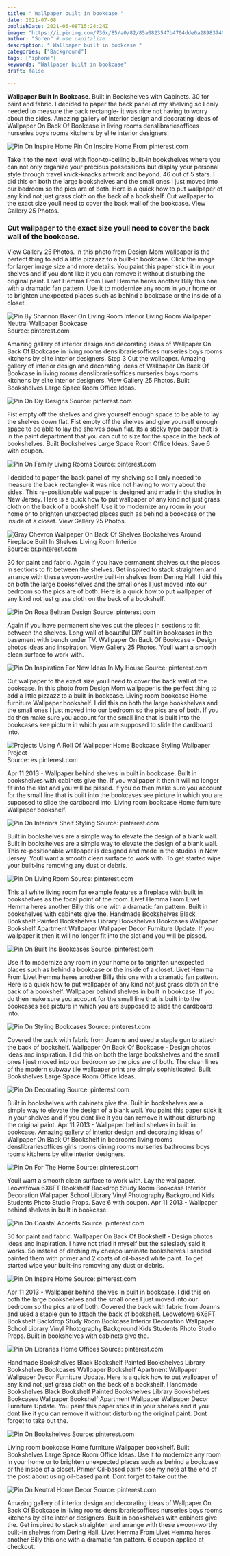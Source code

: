 ```yaml
---
title: " Wallpaper built in bookcase "
date: 2021-07-08
publishDate: 2021-06-08T15:24:24Z
image: "https://i.pinimg.com/736x/85/a0/82/85a0823547b4704dde0a28983740a816.jpg"
author: "Soren" # use capitalize
description: " Wallpaper built in bookcase "
categories: ["Background"]
tags: ["iphone"]
keywords: "Wallpaper built in bookcase"
draft: false

---
```



**Wallpaper Built In Bookcase**. Built in Bookshelves with Cabinets. 30 for paint and fabric. I decided to paper the back panel of my shelving so I only needed to measure the back rectangle- it was nice not having to worry about the sides. Amazing gallery of interior design and decorating ideas of Wallpaper On Back Of Bookcase in living rooms denslibrariesoffices nurseries boys rooms kitchens by elite interior designers.

![Pin On Inspire Home](https://i.pinimg.com/originals/86/85/9c/86859c60637f9971fb1e8ba7d2fa8454.jpg "Pin On Inspire Home")
Pin On Inspire Home From pinterest.com


Take it to the next level with floor-to-ceiling built-in bookshelves where you can not only organize your precious possessions but display your personal style through travel knick-knacks artwork and beyond. 46 out of 5 stars. I did this on both the large bookshelves and the small ones I just moved into our bedroom so the pics are of both. Here is a quick how to put wallpaper of any kind not just grass cloth on the back of a bookshelf. Cut wallpaper to the exact size youll need to cover the back wall of the bookcase. View Gallery 25 Photos.

### Cut wallpaper to the exact size youll need to cover the back wall of the bookcase.

View Gallery 25 Photos. In this photo from Design Mom wallpaper is the perfect thing to add a little pizzazz to a built-in bookcase. Click the image for larger image size and more details. You paint this paper stick it in your shelves and if you dont like it you can remove it without disturbing the original paint. Livet Hemma From Livet Hemma heres another Billy this one with a dramatic fan pattern. Use it to modernize any room in your home or to brighten unexpected places such as behind a bookcase or the inside of a closet.


![Pin By Shannon Baker On Living Room Interior Living Room Wallpaper Neutral Wallpaper Bookcase](https://i.pinimg.com/originals/f4/f1/f9/f4f1f9c0becafc6bbe63d51d3dc7c722.png "Pin By Shannon Baker On Living Room Interior Living Room Wallpaper Neutral Wallpaper Bookcase")
Source: pinterest.com

Amazing gallery of interior design and decorating ideas of Wallpaper On Back Of Bookcase in living rooms denslibrariesoffices nurseries boys rooms kitchens by elite interior designers. Step 3 Cut the wallpaper. Amazing gallery of interior design and decorating ideas of Wallpaper On Back Of Bookcase in living rooms denslibrariesoffices nurseries boys rooms kitchens by elite interior designers. View Gallery 25 Photos. Built Bookshelves Large Space Room Office Ideas.

![Pin On Diy Designs](https://i.pinimg.com/originals/13/45/5f/13455f4990c141580ad2da5fa0be3f36.jpg "Pin On Diy Designs")
Source: pinterest.com

Fist empty off the shelves and give yourself enough space to be able to lay the shelves down flat. Fist empty off the shelves and give yourself enough space to be able to lay the shelves down flat. Its a sticky type paper that is in the paint department that you can cut to size for the space in the back of bookshelves. Built Bookshelves Large Space Room Office Ideas. Save 6 with coupon.

![Pin On Family Living Rooms](https://i.pinimg.com/originals/e7/cd/60/e7cd60af11926be4e24f692a3235b02b.jpg "Pin On Family Living Rooms")
Source: pinterest.com

I decided to paper the back panel of my shelving so I only needed to measure the back rectangle- it was nice not having to worry about the sides. This re-positionable wallpaper is designed and made in the studios in New Jersey. Here is a quick how to put wallpaper of any kind not just grass cloth on the back of a bookshelf. Use it to modernize any room in your home or to brighten unexpected places such as behind a bookcase or the inside of a closet. View Gallery 25 Photos.

![Gray Chevron Wallpaper On Back Of Shelves Bookshelves Around Fireplace Built In Shelves Living Room Interior](https://i.pinimg.com/originals/16/e0/fc/16e0fc763aa8a273b2d6979f712d318c.jpg "Gray Chevron Wallpaper On Back Of Shelves Bookshelves Around Fireplace Built In Shelves Living Room Interior")
Source: br.pinterest.com

30 for paint and fabric. Again if you have permanent shelves cut the pieces in sections to fit between the shelves. Get inspired to stack straighten and arrange with these swoon-worthy built-in shelves from Dering Hall. I did this on both the large bookshelves and the small ones I just moved into our bedroom so the pics are of both. Here is a quick how to put wallpaper of any kind not just grass cloth on the back of a bookshelf.

![Pin On Rosa Beltran Design](https://i.pinimg.com/originals/73/4a/7e/734a7efb181960a01ccef19403d26a6d.png "Pin On Rosa Beltran Design")
Source: pinterest.com

Again if you have permanent shelves cut the pieces in sections to fit between the shelves. Long wall of beautiful DIY built in bookcases in the basement with bench under TV. Wallpaper On Back Of Bookcase - Design photos ideas and inspiration. View Gallery 25 Photos. Youll want a smooth clean surface to work with.

![Pin On Inspiration For New Ideas In My House](https://i.pinimg.com/originals/7f/ce/5c/7fce5c3567097c18b8d062d4e8f9d9f2.jpg "Pin On Inspiration For New Ideas In My House")
Source: pinterest.com

Cut wallpaper to the exact size youll need to cover the back wall of the bookcase. In this photo from Design Mom wallpaper is the perfect thing to add a little pizzazz to a built-in bookcase. Living room bookcase Home furniture Wallpaper bookshelf. I did this on both the large bookshelves and the small ones I just moved into our bedroom so the pics are of both. If you do then make sure you account for the small line that is built into the bookcases see picture in which you are supposed to slide the cardboard into.

![Projects Using A Roll Of Wallpaper Home Bookcase Styling Wallpaper Project](https://i.pinimg.com/originals/31/6b/5c/316b5cc74b8e310a4befbd4e20609c3b.jpg "Projects Using A Roll Of Wallpaper Home Bookcase Styling Wallpaper Project")
Source: es.pinterest.com

Apr 11 2013 - Wallpaper behind shelves in built in bookcase. Built in bookshelves with cabinets give the. If you wallpaper it then it will no longer fit into the slot and you will be pissed. If you do then make sure you account for the small line that is built into the bookcases see picture in which you are supposed to slide the cardboard into. Living room bookcase Home furniture Wallpaper bookshelf.

![Pin On Interiors Shelf Styling](https://i.pinimg.com/originals/35/2c/87/352c8794fc2619e67ef855c1c9cc14aa.jpg "Pin On Interiors Shelf Styling")
Source: pinterest.com

Built in bookshelves are a simple way to elevate the design of a blank wall. Built in bookshelves are a simple way to elevate the design of a blank wall. This re-positionable wallpaper is designed and made in the studios in New Jersey. Youll want a smooth clean surface to work with. To get started wipe your built-ins removing any dust or debris.

![Pin On Living Room](https://i.pinimg.com/originals/53/c0/26/53c026e281a1414f338045fe4ede19e3.jpg "Pin On Living Room")
Source: pinterest.com

This all white living room for example features a fireplace with built in bookshelves as the focal point of the room. Livet Hemma From Livet Hemma heres another Billy this one with a dramatic fan pattern. Built in bookshelves with cabinets give the. Handmade Bookshelves Black Bookshelf Painted Bookshelves Library Bookshelves Bookcases Wallpaper Bookshelf Apartment Wallpaper Wallpaper Decor Furniture Update. If you wallpaper it then it will no longer fit into the slot and you will be pissed.

![Pin On Built Ins Bookcases](https://i.pinimg.com/originals/c1/12/a8/c112a8cdd6448d6f8fd947c5d90a42ae.jpg "Pin On Built Ins Bookcases")
Source: pinterest.com

Use it to modernize any room in your home or to brighten unexpected places such as behind a bookcase or the inside of a closet. Livet Hemma From Livet Hemma heres another Billy this one with a dramatic fan pattern. Here is a quick how to put wallpaper of any kind not just grass cloth on the back of a bookshelf. Wallpaper behind shelves in built in bookcase. If you do then make sure you account for the small line that is built into the bookcases see picture in which you are supposed to slide the cardboard into.

![Pin On Styling Bookcases](https://i.pinimg.com/originals/9a/f8/f5/9af8f59786628bcd771cfd9e7fe2cc33.jpg "Pin On Styling Bookcases")
Source: pinterest.com

Covered the back with fabric from Joanns and used a staple gun to attach the back of bookshelf. Wallpaper On Back Of Bookcase - Design photos ideas and inspiration. I did this on both the large bookshelves and the small ones I just moved into our bedroom so the pics are of both. The clean lines of the modern subway tile wallpaper print are simply sophisticated. Built Bookshelves Large Space Room Office Ideas.

![Pin On Decorating](https://i.pinimg.com/originals/89/29/fc/8929fcdf08ce581355c9d37b83177e48.jpg "Pin On Decorating")
Source: pinterest.com

Built in bookshelves with cabinets give the. Built in bookshelves are a simple way to elevate the design of a blank wall. You paint this paper stick it in your shelves and if you dont like it you can remove it without disturbing the original paint. Apr 11 2013 - Wallpaper behind shelves in built in bookcase. Amazing gallery of interior design and decorating ideas of Wallpaper On Back Of Bookshelf in bedrooms living rooms denslibrariesoffices girls rooms dining rooms nurseries bathrooms boys rooms kitchens by elite interior designers.

![Pin On For The Home](https://i.pinimg.com/564x/17/43/7e/17437e231dece49f81f004eb72389623.jpg "Pin On For The Home")
Source: pinterest.com

Youll want a smooth clean surface to work with. Lay the wallpaper. Leowefowa 6X6FT Bookshelf Backdrop Study Room Bookcase Interior Decoration Wallpaper School Library Vinyl Photography Background Kids Students Photo Studio Props. Save 6 with coupon. Apr 11 2013 - Wallpaper behind shelves in built in bookcase.

![Pin On Coastal Accents](https://i.pinimg.com/originals/10/6e/21/106e212fb5022b07959b264c35f708b7.jpg "Pin On Coastal Accents")
Source: pinterest.com

30 for paint and fabric. Wallpaper On Back Of Bookshelf - Design photos ideas and inspiration. I have not tried it myself but the saleslady said it works. So instead of ditching my cheapo laminate bookshelves I sanded painted them with primer and 2 coats of oil-based white paint. To get started wipe your built-ins removing any dust or debris.

![Pin On Inspire Home](https://i.pinimg.com/originals/86/85/9c/86859c60637f9971fb1e8ba7d2fa8454.jpg "Pin On Inspire Home")
Source: pinterest.com

Apr 11 2013 - Wallpaper behind shelves in built in bookcase. I did this on both the large bookshelves and the small ones I just moved into our bedroom so the pics are of both. Covered the back with fabric from Joanns and used a staple gun to attach the back of bookshelf. Leowefowa 6X6FT Bookshelf Backdrop Study Room Bookcase Interior Decoration Wallpaper School Library Vinyl Photography Background Kids Students Photo Studio Props. Built in bookshelves with cabinets give the.

![Pin On Libraries Home Offices](https://i.pinimg.com/originals/29/aa/e5/29aae5b853b97aaa9fe0d03b1949c924.png "Pin On Libraries Home Offices")
Source: pinterest.com

Handmade Bookshelves Black Bookshelf Painted Bookshelves Library Bookshelves Bookcases Wallpaper Bookshelf Apartment Wallpaper Wallpaper Decor Furniture Update. Here is a quick how to put wallpaper of any kind not just grass cloth on the back of a bookshelf. Handmade Bookshelves Black Bookshelf Painted Bookshelves Library Bookshelves Bookcases Wallpaper Bookshelf Apartment Wallpaper Wallpaper Decor Furniture Update. You paint this paper stick it in your shelves and if you dont like it you can remove it without disturbing the original paint. Dont forget to take out the.

![Pin On Bookshelves](https://i.pinimg.com/originals/cd/f7/07/cdf707d8a129bf1ba1d8b63766cf970d.jpg "Pin On Bookshelves")
Source: pinterest.com

Living room bookcase Home furniture Wallpaper bookshelf. Built Bookshelves Large Space Room Office Ideas. Use it to modernize any room in your home or to brighten unexpected places such as behind a bookcase or the inside of a closet. Primer Oil-based paint- see my note at the end of the post about using oil-based paint. Dont forget to take out the.

![Pin On Neutral Home Decor](https://i.pinimg.com/736x/85/a0/82/85a0823547b4704dde0a28983740a816.jpg "Pin On Neutral Home Decor")
Source: pinterest.com

Amazing gallery of interior design and decorating ideas of Wallpaper On Back Of Bookcase in living rooms denslibrariesoffices nurseries boys rooms kitchens by elite interior designers. Built in bookshelves with cabinets give the. Get inspired to stack straighten and arrange with these swoon-worthy built-in shelves from Dering Hall. Livet Hemma From Livet Hemma heres another Billy this one with a dramatic fan pattern. 6 coupon applied at checkout.

